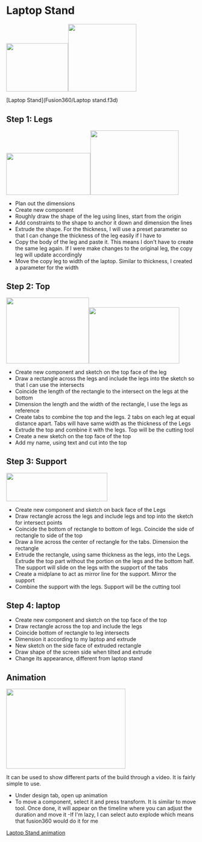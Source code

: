 # Laptop Stand

<img src="/EP1000/images/laptop.png" style="width:163.5px;height:128.25px;"><img src="/EP1000/images/stand.png" style="width:181.75px;height:179.5px;">

[Laptop Stand](Fusion360/Laptop stand.f3d)

## Step 1: Legs

<img src="/EP1000/images/leg_sketch.png" style="width:222.5px;height:110.75px;"><img src="/EP1000/images/leg.png" style="width:234.75px;height:170.25px;">

- Plan out the dimensions
- Create new component
- Roughly draw the shape of the leg using lines, start from the origin
- Add constraints to the shape to anchor it down and dimension the lines
- Extrude the shape. For the thickness, I will use a preset parameter so that I can change the thickness of the leg easily if I have to
- Copy the body of the leg and paste it. This means I don't have to create the same leg again. If I were make changes to the original leg, the copy leg will update accordingly
- Move the copy leg to width of the laptop. Similar to thickness, I created a parameter for the width

## Step 2: Top

<img src="/EP1000/images/top_sketch.png" style="width:218.75px;height:174.5px;"><img src="/EP1000/images/top.png" style="width:240px;height:149.25px;">

- Create new component and sketch on the top face of the leg
- Draw a rectangle across the legs and include the legs into the sketch so that I can use the intersects
- Coincide the length of the rectangle to the intersect on the legs at the bottom
- Dimension the length and the width of the rectangle, I use the legs as reference
- Create tabs to combine the top and the legs. 2 tabs on each leg at equal distance apart. Tabs will have same width as the thickness of the Legs
- Extrude the top and combine it with the legs. Top will be the cutting tool
- Create a new sketch on the top face of the top
- Add my name, using text and cut into the top

## Step 3: Support

<img src="/EP1000/images/support_sketch.png" style="width:268.25px;height:75px;">

- Create new component and sketch on back face of the Legs
- Draw rectangle across the legs and include legs and top into the sketch for intersect points
- Coincide the bottom of rectangle to bottom of legs. Coincide the side of rectangle to side of the top
- Draw a line across the center of rectangle for the tabs. Dimension the rectangle
- Extrude the rectangle, using same thickness as the legs, into the Legs. Extrude the top part without the portion on the legs and the bottom half. The support will slide on the legs with the support of the tabs
- Create a midplane to act as mirror line for the support. Mirror the support
- Combine the support with the legs. Support will be the cutting tool

## Step 4: laptop

- Create new component and sketch on the top face of the top
- Draw rectangle across the top and include the legs
- Coincide bottom of rectangle to leg intersects
- Dimension it according to my laptop and extrude
- New sketch on the side face of extruded rectangle
- Draw shape of the screen side when tilted and extrude
- Change its appearance, different from laptop stand

## Animation

<img src="/EP1000/images/animation.png" style="width:316px;height:211.75px;">

It can be used to show different parts of the build through a video. It is fairly simple to use.
- Under design tab, open up animation
- To move a component, select it and press transform. It is similar to move tool. Once done, it will appear on the timeline where you can adjust the duration and move it
-If I'm lazy, I can select auto explode which means that fusion360 would do it for me

[Laptop Stand animation](https://www.youtube.com/watch?v=zxvQeyMn-00)

